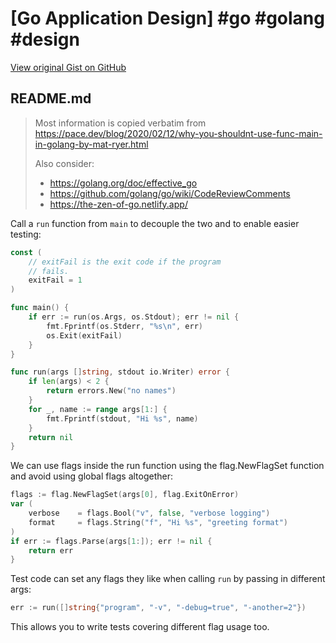 # [Go Application Design] #go #golang #design

[View original Gist on GitHub](https://gist.github.com/Integralist/e23fe5cd55e87cf3043c1c32322640fa)

## README.md

> Most information is copied verbatim from https://pace.dev/blog/2020/02/12/why-you-shouldnt-use-func-main-in-golang-by-mat-ryer.html
>
> Also consider:
> - https://golang.org/doc/effective_go
> - https://github.com/golang/go/wiki/CodeReviewComments
> - https://the-zen-of-go.netlify.app/

Call a `run` function from `main` to decouple the two and to enable easier testing:

```go
const (
	// exitFail is the exit code if the program
	// fails.
	exitFail = 1
)

func main() {
	if err := run(os.Args, os.Stdout); err != nil {
		fmt.Fprintf(os.Stderr, "%s\n", err)
		os.Exit(exitFail)
	}
}

func run(args []string, stdout io.Writer) error {
	if len(args) < 2 {
		return errors.New("no names")
	}
	for _, name := range args[1:] {
		fmt.Fprintf(stdout, "Hi %s", name)
	}
	return nil
}
```

We can use flags inside the run function using the flag.NewFlagSet function and avoid using global flags altogether:

```go
flags := flag.NewFlagSet(args[0], flag.ExitOnError)
var (
	verbose    = flags.Bool("v", false, "verbose logging")
	format     = flags.String("f", "Hi %s", "greeting format")
)
if err := flags.Parse(args[1:]); err != nil {
	return err
}
```

Test code can set any flags they like when calling `run` by passing in different args:

```go
err := run([]string{"program", "-v", "-debug=true", "-another=2"})
```

This allows you to write tests covering different flag usage too.

